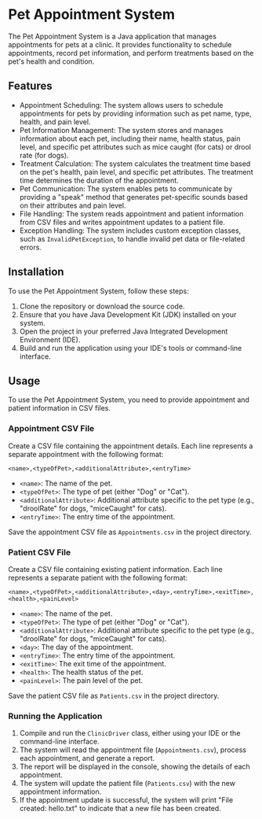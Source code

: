 # Pet Appointment System

The Pet Appointment System is a Java application that manages appointments for pets at a clinic. It provides functionality to schedule appointments, record pet information, and perform treatments based on the pet's health and condition.

## Features

- Appointment Scheduling: The system allows users to schedule appointments for pets by providing information such as pet name, type, health, and pain level.
- Pet Information Management: The system stores and manages information about each pet, including their name, health status, pain level, and specific pet attributes such as mice caught (for cats) or drool rate (for dogs).
- Treatment Calculation: The system calculates the treatment time based on the pet's health, pain level, and specific pet attributes. The treatment time determines the duration of the appointment.
- Pet Communication: The system enables pets to communicate by providing a "speak" method that generates pet-specific sounds based on their attributes and pain level.
- File Handling: The system reads appointment and patient information from CSV files and writes appointment updates to a patient file.
- Exception Handling: The system includes custom exception classes, such as `InvalidPetException`, to handle invalid pet data or file-related errors.

## Installation

To use the Pet Appointment System, follow these steps:

1. Clone the repository or download the source code.
2. Ensure that you have Java Development Kit (JDK) installed on your system.
3. Open the project in your preferred Java Integrated Development Environment (IDE).
4. Build and run the application using your IDE's tools or command-line interface.

## Usage

To use the Pet Appointment System, you need to provide appointment and patient information in CSV files.

### Appointment CSV File

Create a CSV file containing the appointment details. Each line represents a separate appointment with the following format:

`<name>,<typeOfPet>,<additionalAttribute>,<entryTime>`

- `<name>`: The name of the pet.
- `<typeOfPet>`: The type of pet (either "Dog" or "Cat").
- `<additionalAttribute>`: Additional attribute specific to the pet type (e.g., "droolRate" for dogs, "miceCaught" for cats).
- `<entryTime>`: The entry time of the appointment.

Save the appointment CSV file as `Appointments.csv` in the project directory.

### Patient CSV File

Create a CSV file containing existing patient information. Each line represents a separate patient with the following format:

`<name>,<typeOfPet>,<additionalAttribute>,<day>,<entryTime>,<exitTime>,<health>,<painLevel>`


- `<name>`: The name of the pet.
- `<typeOfPet>`: The type of pet (either "Dog" or "Cat").
- `<additionalAttribute>`: Additional attribute specific to the pet type (e.g., "droolRate" for dogs, "miceCaught" for cats).
- `<day>`: The day of the appointment.
- `<entryTime>`: The entry time of the appointment.
- `<exitTime>`: The exit time of the appointment.
- `<health>`: The health status of the pet.
- `<painLevel>`: The pain level of the pet.

Save the patient CSV file as `Patients.csv` in the project directory.

### Running the Application

1. Compile and run the `ClinicDriver` class, either using your IDE or the command-line interface.
2. The system will read the appointment file (`Appointments.csv`), process each appointment, and generate a report.
3. The report will be displayed in the console, showing the details of each appointment.
4. The system will update the patient file (`Patients.csv`) with the new appointment information.
5. If the appointment update is successful, the system will print "File created: hello.txt" to indicate that a new file has been created.
